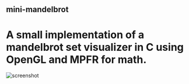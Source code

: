 ## mini-mandelbrot
# A small implementation of a mandelbrot set visualizer in C using OpenGL and MPFR for math.

![screenshot](https://github.com/molecuul/mini-mandelbrot/raw/master/mandelbrot.png)
